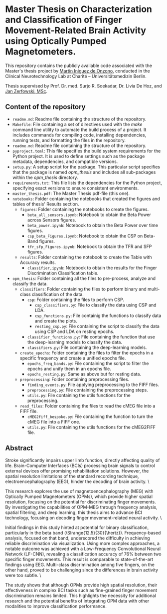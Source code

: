 # Master Thesis on Characterization and Classification of Finger Movement-Related Brain Activity using Optically Pumped Magnetometers.

This repository contains the publicly available code associated with the Master's thesis project by [Martin Iniguez de Onzono](https://github.com/MarIniOnz/), conducted in the Clinical Neurotechnology Lab at Charité – Universitätsmedizin Berlin. 

Thesis supervised by Prof. Dr. med. Surjo R. Soekadar, Dr. Livia De Hoz, and [Jan Zerfowski, MSc](https://github.com/jzerfowski/).

## Content of the repository
- `readme.md`: Readme file containing the structure of the repository.
- `Makefile`: File containing a set of directives used with the *make* command line utility to automate the build process of a project. It includes commands for compiling code, installing dependencies, running tests, and formatting the files in the repository.
- `readme.md`: Readme file containing the structure of the repository.
- `pyproject.toml`: This file specifies the build system requirements for the Python project. It is used to define settings such as the package metadata, dependencies, and compatible versions.
- `setup.py`: A setup script for the package. This particular script specifies that the package is named *opm_thesis* and includes all sub-packages within the *opm_thesis* directory.
- `requirements.txt`: This file lists the dependencies for the Python project, specifying exact versions to ensure consistent environments.
- `master_thesis.pdf`: The Master Thesis pdf-file (this one).
- `notebooks`: Folder containing the notebooks that created the figures and tables of thesis' Results section.
  - `figures`: Folder containing the notebooks to create the figures.
    - `beta_all_sensors.ipynb`: Notebook to obtain the Beta Power across Sensors figures.
    - `beta_power.ipynb`: Notebook to obtain the Beta Power over time figures.
    - `csp_beta_Figures.ipynb`: Notebook to obtain the CSP on Beta-Band figures.
    - `tfr_sfp_Figures.ipynb`: Notebook to obtain the TFR and SFP figures.
  - `results`: Folder containing the notebook to create the Table with Accuracy results.
    - `classifier,ipynb`: Notebook to obtain the results for the Finger Discrimination Classification table.
- `opm_thesis`: Folder containing all the files to pre-process, analyze and classify the data.
  - `classifiers`: Folder containing the files to perform binary and multi-class classification of the data.
    - `csp`: Folder containing the files to perform CSP.
      - `csp_classifiers.py`: File to classify the data using CSP and LDA.
      - `csp_functions.py`: File containig the functions to classify data and create the plots.
      - `resting_csp.py`: File containing the script to classify the data using CSP and LDA on resting epochs.
    - `classifier_functions.py`: File containing the function that use the deep-learning models to classify the data.
    - `classifiers.py`: File containing the deep-learning models.
  - `create_epochs`: Folder containing the files to filter the epochs in a specific frequency and create a unified epochs file.
    - `epochs_freq_bands.py`: File containing the script to filter the epochs and unify them in an epochs file.
    - `epochs_resting.py`: Same as above but for resting data.
  - `preprocessing`: Folder containing preprocessing files.
    - `finding_events.py`: File applying preprocessing to the FIFF files.
    - `preprocessing.py`: File containing the preprocessing steps.
    - `utils.py`: File containing the utils functions for the preprocessing.
  - `read_files`: Folder containing the files to read the cMEG file into a FIFF file.
    - `cMEG2fiff_bespoke.py`: File containing the function to turn the cMEG file into a FIFF one.
    - `utils.py`: File containing the utils functions for the cMEG2FIFF file.
   
## Abstract

Stroke significantly impairs upper limb function, directly affecting quality of life. Brain-Computer Interfaces (BCIs) processing brain signals to control external devices offer promising rehabilitation solutions. However, the spatial resolution limitations of the standard recording technique, electroencephalography (EEG), hinder the decoding of brain activity.
\

This research explores the use of magnetoencephalography (MEG) with Optically Pumped Magnetometers (OPMs), which provide higher spatial resolution, focusing on the potential for discriminating finger movements. By investigating the capabilities of OPM-MEG through frequency analysis, spatial filtering, and deep learning, this thesis aims to advance BCI technology, focusing on decoding finger movement-related neural activity.
\

Initial findings in this study hinted at potential for binary classification, particularly in the beta band (\SIrange{12.5}{30}{\hertz}). Frequency-based analysis, focused on that band, underscored the difficulty in achieving reliable discrimination via visualization. Using more complex approaches, a notable outcome was achieved with a Low-Frequency Convolutional Neural Network (LF-CNN), revealing a classification accuracy of 76\% between two specific finger movements. This result is comparable to state-of-the-art findings using EEG. Multi-class discrimination among five fingers, on the other hand, proved to be challenging since the differences in brain activity were too subtle.
\

The study shows that although OPMs provide high spatial resolution, their effectiveness in complex BCI tasks such as fine-grained finger movement discrimination remains limited. This highlights the necessity for additional research and the potential benefits of integrating OPM data with other modalities to improve classification performance.

  
 
   

